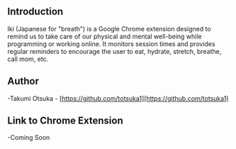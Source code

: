 ## Introduction

Iki (Japanese for "breath") is a Google Chrome extension designed to remind us to take care of our physical and mental well-being while programming or working online. It monitors session times and provides regular reminders to encourage the user to eat, hydrate, stretch, breathe, call mom, etc.

## Author

-Takumi Otsuka - [https://github.com/totsuka1](https://github.com/totsuka1)

## Link to Chrome Extension

-Coming Soon
